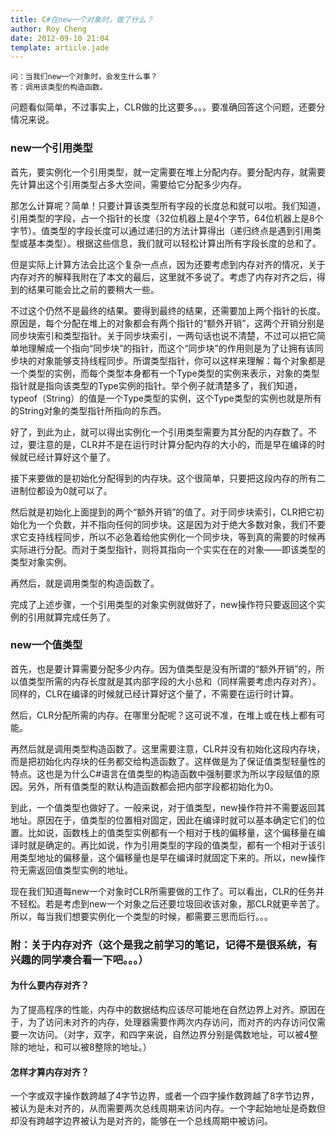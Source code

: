 ```yaml
---
title: C#在new一个对象时，做了什么？
author: Roy Cheng
date: 2012-09-10 21:04
template: article.jade
---
```


``` text
问：当我们new一个对象时，会发生什么事？
答：调用该类型的构造函数。
```

问题看似简单，不过事实上，CLR做的比这要多。。。要准确回答这个问题，还要分情况来说。

<span class="more"></span>

### new一个引用类型
首先，要实例化一个引用类型，就一定需要在堆上分配内存。要分配内存，就需要先计算出这个引用类型占多大空间，需要给它分配多少内存。

那怎么计算呢？简单！只要计算该类型所有字段的长度总和就可以啦。我们知道，引用类型的字段，占一个指针的长度（32位机器上是4个字节，64位机器上是8个字节）。值类型的字段长度可以通过递归的方法计算得出（递归终点是遇到引用类型或基本类型）。根据这些信息，我们就可以轻松计算出所有字段长度的总和了。

但是实际上计算方法会比这个复杂一点点，因为还要考虑到内存对齐的情况，关于内存对齐的解释我附在了本文的最后，这里就不多说了。考虑了内存对齐之后，得到的结果可能会比之前的要稍大一些。

不过这个仍然不是最终的结果。要得到最终的结果，还需要加上两个指针的长度。原因是，每个分配在堆上的对象都会有两个指针的“额外开销”，这两个开销分别是同步块索引和类型指针。关于同步块索引，一两句话也说不清楚，不过可以把它简单地理解成一个指向“同步块”的指针，而这个“同步块”的作用则是为了让拥有该同步块的对象能够支持线程同步。所谓类型指针，你可以这样来理解：每个对象都是一个类型的实例，而每个类型本身都有一个Type类型的实例来表示，对象的类型指针就是指向该类型的Type实例的指针。举个例子就清楚多了，我们知道，typeof（String）的值是一个Type类型的实例，这个Type类型的实例也就是所有的String对象的类型指针所指向的东西。

好了，到此为止，就可以得出实例化一个引用类型需要为其分配的内存数了。不过，要注意的是，CLR并不是在运行时计算分配内存的大小的，而是早在编译的时候就已经计算好这个量了。

接下来要做的是初始化分配得到的内存块。这个很简单，只要把这段内存的所有二进制位都设为0就可以了。

然后就是初始化上面提到的两个“额外开销”的值了。对于同步块索引，CLR把它初始化为一个负数，并不指向任何的同步块。这是因为对于绝大多数对象，我们不要求它支持线程同步，所以不必急着给他实例化一个同步块，等到真的需要的时候再实际进行分配。而对于类型指针，则将其指向一个实实在在的对象——即该类型的类型对象实例。

再然后，就是调用类型的构造函数了。

完成了上述步骤，一个引用类型的对象实例就做好了，new操作符只要返回这个实例的引用就算完成任务了。

### new一个值类型
首先，也是要计算需要分配多少内存。因为值类型是没有所谓的“额外开销”的，所以值类型所需的内存长度就是其内部字段的大小总和（同样需要考虑内存对齐）。同样的，CLR在编译的时候就已经计算好这个量了，不需要在运行时计算。

然后，CLR分配所需的内存。在哪里分配呢？这可说不准，在堆上或在栈上都有可能。

再然后就是调用类型构造函数了。这里需要注意，CLR并没有初始化这段内存块，而是把初始化内存块的任务都交给构造函数了。这样做是为了保证值类型轻量性的特点。这也是为什么C#语言在值类型的构造函数中强制要求为所以字段赋值的原因。另外，所有值类型的默认构造函数都会把内部字段都初始化为0。

到此，一个值类型也做好了。一般来说，对于值类型，new操作符并不需要返回其地址。原因在于，值类型的位置相对固定，因此在编译时就可以基本确定它们的位置。比如说，函数栈上的值类型实例都有一个相对于栈的偏移量，这个偏移量在编译时就是确定的。再比如说，作为引用类型的字段的值类型，都有一个相对于该引用类型地址的偏移量，这个偏移量也是早在编译时就固定下来的。所以，new操作符无需返回值类型实例的地址。

现在我们知道每new一个对象时CLR所需要做的工作了。可以看出，CLR的任务并不轻松。若是考虑到new一个对象之后还要垃圾回收该对象，那CLR就更辛苦了。所以，每当我们想要实例化一个类型的时候，都需要三思而后行。。。

### 附：关于内存对齐（这个是我之前学习的笔记，记得不是很系统，有兴趣的同学凑合看一下吧。。。）

#### 为什么要内存对齐？

为了提高程序的性能，内存中的数据结构应该尽可能地在自然边界上对齐。原因在于，为了访问未对齐的内存，处理器需要作两次内存访问，而对齐的内存访问仅需要一次访问。（对字，双字，和四字来说，自然边界分别是偶数地址，可以被4整除的地址，和可以被8整除的地址。）

#### 怎样才算内存对齐？

一个字或双字操作数跨越了4字节边界，或者一个四字操作数跨越了8字节边界，被认为是未对齐的，从而需要两次总线周期来访问内存。一个字起始地址是奇数但却没有跨越字边界被认为是对齐的，能够在一个总线周期中被访问。